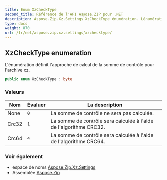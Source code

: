 ```yaml
---
title: Enum XzCheckType
second_title: Référence de l'API Aspose.ZIP pour .NET
description: Aspose.Zip.Xz.Settings.XzCheckType énumération. Lénumération définit lapproche de calcul de la somme de contrôle pour larchive xz.
type: docs
weight: 870
url: /fr/net/aspose.zip.xz.settings/xzchecktype/
---
```

## XzCheckType enumeration

L'énumération définit l'approche de calcul de la somme de contrôle pour l'archive xz.

```csharp
public enum XzCheckType : byte
```

### Valeurs

| Nom | Évaluer | La description |
| --- | --- | --- |
| None | `0` | La somme de contrôle ne sera pas calculée. |
| Crc32 | `1` | La somme de contrôle sera calculée à l'aide de l'algorithme CRC32. |
| Crc64 | `4` | La somme de contrôle sera calculée à l'aide de l'algorithme CRC64. |

### Voir également

* espace de noms [Aspose.Zip.Xz.Settings](../../aspose.zip.xz.settings/)
* Assemblée [Aspose.Zip](../../)


